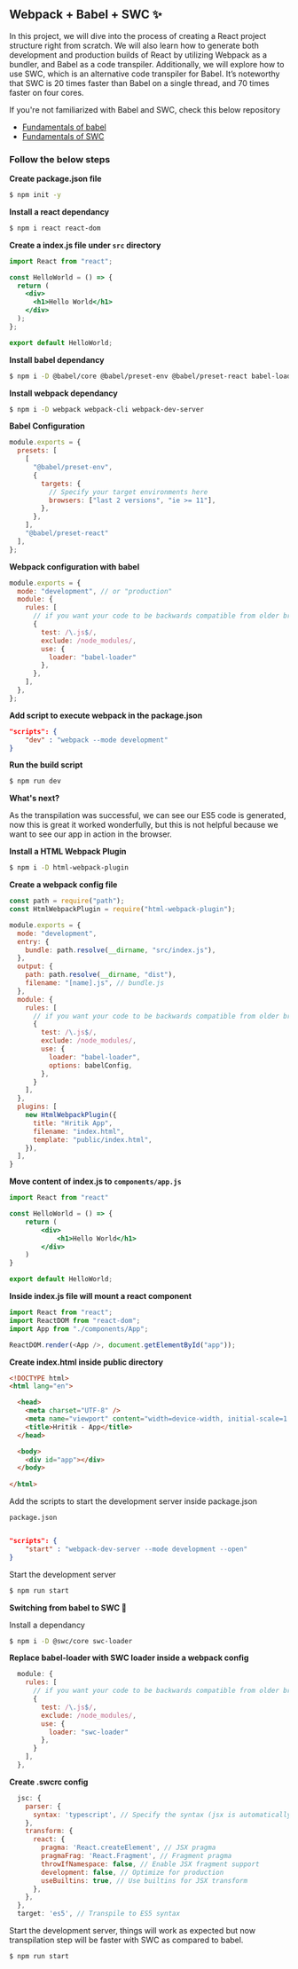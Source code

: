 ## Webpack + Babel + SWC ✨

In this project, we will dive into the process of creating a React project structure right from scratch. We will also learn how to generate both development and production builds of React by utilizing Webpack as a bundler, and Babel as a code transpiler. Additionally, we will explore how to use SWC, which is an alternative code transpiler for Babel. It’s noteworthy that SWC is 20 times faster than Babel on a single thread, and 70 times faster on four cores.

If you're not familiarized with Babel and SWC, check this below repository
- [Fundamentals of babel](https://github.com/hritik5102/Fundamentals-of-babel)
- [Fundamentals of SWC](https://github.com/hritik5102/Fundamentals-of-SWC)

### Follow the below steps

**Create package.json file**

```bash
$ npm init -y
```

**Install a react dependancy**

```bash
$ npm i react react-dom
```

**Create a index.js file under `src` directory**

```jsx
import React from "react";

const HelloWorld = () => {
  return (
    <div>
      <h1>Hello World</h1>
    </div>
  );
};

export default HelloWorld;
```

**Install babel dependancy**
```bash
$ npm i -D @babel/core @babel/preset-env @babel/preset-react babel-loader
```

**Install webpack dependancy**

```bash
$ npm i -D webpack webpack-cli webpack-dev-server
```

**Babel Configuration**

```js
module.exports = {
  presets: [
    [
      "@babel/preset-env",
      {
        targets: {
          // Specify your target environments here
          browsers: ["last 2 versions", "ie >= 11"],
        },
      },
    ],
    "@babel/preset-react"
  ],
};
```
**Webpack configuration with babel**

```js
module.exports = {
  mode: "development", // or "production"
  module: {
    rules: [
      // if you want your code to be backwards compatible from older browser, you can use babel.
      {
        test: /\.js$/,
        exclude: /node_modules/,
        use: {
          loader: "babel-loader"
        },
      },
    ],
  },
};
```

**Add script to execute webpack in the package.json**

```json
"scripts": {
    "dev" : "webpack --mode development"
}
```

**Run the build script**

```bash
$ npm run dev
```

**What's next?**

As the transpilation was successful, we can see our ES5 code is generated, now this is great it worked wonderfully, but this is not helpful because we want to see our app in action in the browser.

**Install a HTML Webpack Plugin**

```bash
$ npm i -D html-webpack-plugin
```

**Create a webpack config file**

```js
const path = require("path");
const HtmlWebpackPlugin = require("html-webpack-plugin");

module.exports = {
  mode: "development",
  entry: {
    bundle: path.resolve(__dirname, "src/index.js"),
  },
  output: {
    path: path.resolve(__dirname, "dist"),
    filename: "[name].js", // bundle.js
  },
  module: {
    rules: [
      // if you want your code to be backwards compatible from older browser, you can use babel.
      {
        test: /\.js$/,
        exclude: /node_modules/,
        use: {
          loader: "babel-loader",
          options: babelConfig,
        },
      }
    ],
  },
  plugins: [
    new HtmlWebpackPlugin({
      title: "Hritik App",
      filename: "index.html",
      template: "public/index.html",
    }),
  ],
}
```

**Move content of index.js to `components/app.js`**

```jsx
import React from "react"

const HelloWorld = () => {
    return (
        <div>
            <h1>Hello World</h1>
        </div>
    )
}

export default HelloWorld;
```

**Inside index.js file will mount a react component**

```js
import React from "react";
import ReactDOM from "react-dom";
import App from "./components/App";

ReactDOM.render(<App />, document.getElementById("app"));
```

**Create index.html inside public directory**

```html
<!DOCTYPE html>
<html lang="en">

  <head>
    <meta charset="UTF-8" />
    <meta name="viewport" content="width=device-width, initial-scale=1.0" />
    <title>Hritik - App</title>
  </head>

  <body>
    <div id="app"></div>
  </body>
  
</html>
```

Add the scripts to start the development server inside package.json

`package.json`
```json

"scripts": {
    "start" : "webpack-dev-server --mode development --open"
}

```

Start the development server
```bash
$ npm run start
```

**Switching from babel to SWC 🚀**

Install a dependancy
```bash
$ npm i -D @swc/core swc-loader
```

**Replace babel-loader with SWC loader inside a webpack config**

```js
  module: {
    rules: [
      // if you want your code to be backwards compatible from older browser, you can use babel.
      {
        test: /\.js$/,
        exclude: /node_modules/,
        use: {
          loader: "swc-loader"
        },
      }
    ],
  },
```

**Create .swcrc config**

```js
  jsc: {
    parser: {
      syntax: 'typescript', // Specify the syntax (jsx is automatically detected within TypeScript)
    },
    transform: {
      react: {
        pragma: 'React.createElement', // JSX pragma
        pragmaFrag: 'React.Fragment', // Fragment pragma
        throwIfNamespace: false, // Enable JSX fragment support
        development: false, // Optimize for production
        useBuiltins: true, // Use builtins for JSX transform
      },
    },
  },
  target: 'es5', // Transpile to ES5 syntax
```

Start the development server, things will work as expected but now transpilation step will be faster with SWC as compared to babel.
```bash
$ npm run start
```
